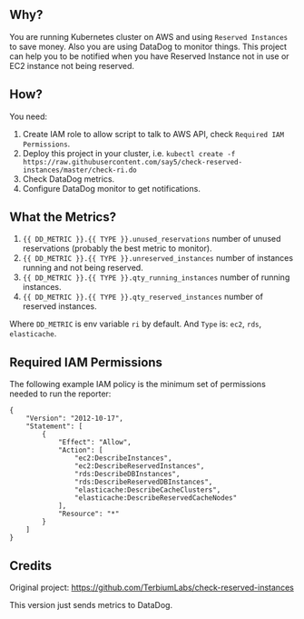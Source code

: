 ## Why?

You are running Kubernetes cluster on AWS and using `Reserved Instances` to save money. Also you are using DataDog to monitor things. This project can help you to be notified when you have Reserved Instance not in use or EC2 instance not being reserved.

## How?

You need:

1. Create IAM role to allow script to talk to AWS API, check `Required IAM Permissions`.
2. Deploy this project in your cluster, i.e. `kubectl create -f https://raw.githubusercontent.com/say5/check-reserved-instances/master/check-ri.do`
3. Check DataDog metrics.
4. Configure DataDog monitor to get notifications.

## What the Metrics?

1. `{{ DD_METRIC }}.{{ TYPE }}.unused_reservations` number of unused reservations (probably the best metric to monitor).
2. `{{ DD_METRIC }}.{{ TYPE }}.unreserved_instances` number of instances running and not being reserved.
3. `{{ DD_METRIC }}.{{ TYPE }}.qty_running_instances` number of running instances.
4. `{{ DD_METRIC }}.{{ TYPE }}.qty_reserved_instances` number of reserved instances.

Where `DD_METRIC` is env variable `ri` by default. And `Type` is: `ec2`, `rds`, `elasticache`.


## Required IAM Permissions

The following example IAM policy is the minimum set of permissions
needed to run the reporter:


```
{
    "Version": "2012-10-17",
    "Statement": [
        {
            "Effect": "Allow",
            "Action": [
                "ec2:DescribeInstances",
                "ec2:DescribeReservedInstances",
                "rds:DescribeDBInstances",
                "rds:DescribeReservedDBInstances",
                "elasticache:DescribeCacheClusters",
                "elasticache:DescribeReservedCacheNodes"
            ],
            "Resource": "*"
        }
    ]
}
```

## Credits

Original project:
https://github.com/TerbiumLabs/check-reserved-instances

This version just sends metrics to DataDog.
